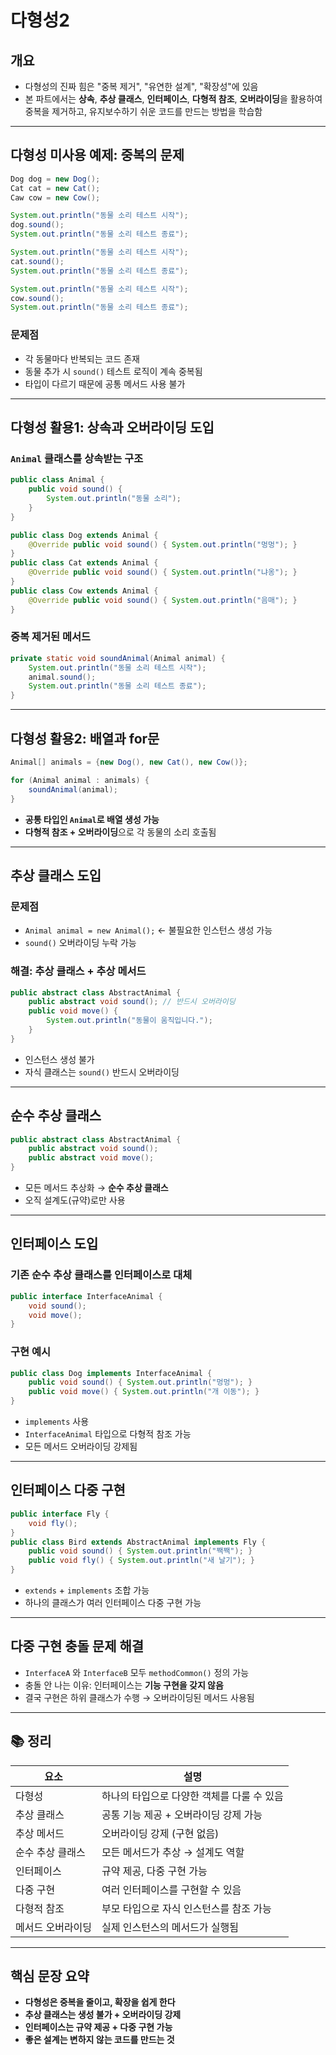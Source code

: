 # 다형성2

##  개요
- 다형성의 진짜 힘은 "중복 제거", "유연한 설계", "확장성"에 있음
- 본 파트에서는 **상속**, **추상 클래스**, **인터페이스**, **다형적 참조**, **오버라이딩**을 활용하여
  중복을 제거하고, 유지보수하기 쉬운 코드를 만드는 방법을 학습함

---

##  다형성 미사용 예제: 중복의 문제
```java
Dog dog = new Dog();
Cat cat = new Cat();
Caw cow = new Cow();

System.out.println("동물 소리 테스트 시작");
dog.sound();
System.out.println("동물 소리 테스트 종료");

System.out.println("동물 소리 테스트 시작");
cat.sound();
System.out.println("동물 소리 테스트 종료");

System.out.println("동물 소리 테스트 시작");
cow.sound();
System.out.println("동물 소리 테스트 종료");
```
###  문제점
- 각 동물마다 반복되는 코드 존재
- 동물 추가 시 `sound()` 테스트 로직이 계속 중복됨
- 타입이 다르기 때문에 공통 메서드 사용 불가

---

## 다형성 활용1: 상속과 오버라이딩 도입

### `Animal` 클래스를 상속받는 구조
```java
public class Animal {
    public void sound() {
        System.out.println("동물 소리");
    }
}
```
```java
public class Dog extends Animal {
    @Override public void sound() { System.out.println("멍멍"); }
}
public class Cat extends Animal {
    @Override public void sound() { System.out.println("냐옹"); }
}
public class Cow extends Animal {
    @Override public void sound() { System.out.println("음매"); }
}
```

### 중복 제거된 메서드
```java
private static void soundAnimal(Animal animal) {
    System.out.println("동물 소리 테스트 시작");
    animal.sound();
    System.out.println("동물 소리 테스트 종료");
}
```

---

##  다형성 활용2: 배열과 for문

```java
Animal[] animals = {new Dog(), new Cat(), new Cow()};

for (Animal animal : animals) {
    soundAnimal(animal);
}
```

- **공통 타입인 `Animal`로 배열 생성 가능**
- **다형적 참조 + 오버라이딩**으로 각 동물의 소리 호출됨

---

##  추상 클래스 도입

### 문제점
- `Animal animal = new Animal();` ← 불필요한 인스턴스 생성 가능
- `sound()` 오버라이딩 누락 가능

### 해결: 추상 클래스 + 추상 메서드
```java
public abstract class AbstractAnimal {
    public abstract void sound(); // 반드시 오버라이딩
    public void move() {
        System.out.println("동물이 움직입니다.");
    }
}
```

- 인스턴스 생성 불가
- 자식 클래스는 `sound()` 반드시 오버라이딩

---

##  순수 추상 클래스

```java
public abstract class AbstractAnimal {
    public abstract void sound();
    public abstract void move();
}
```

- 모든 메서드 추상화 → **순수 추상 클래스**
- 오직 설계도(규약)로만 사용

---

##  인터페이스 도입

### 기존 순수 추상 클래스를 인터페이스로 대체
```java
public interface InterfaceAnimal {
    void sound();
    void move();
}
```

### 구현 예시
```java
public class Dog implements InterfaceAnimal {
    public void sound() { System.out.println("멍멍"); }
    public void move() { System.out.println("개 이동"); }
}
```

- `implements` 사용
- `InterfaceAnimal` 타입으로 다형적 참조 가능
- 모든 메서드 오버라이딩 강제됨

---

##  인터페이스 다중 구현

```java
public interface Fly {
    void fly();
}
public class Bird extends AbstractAnimal implements Fly {
    public void sound() { System.out.println("짹짹"); }
    public void fly() { System.out.println("새 날기"); }
}
```

- `extends` + `implements` 조합 가능
- 하나의 클래스가 여러 인터페이스 다중 구현 가능

---

##  다중 구현 충돌 문제 해결

- `InterfaceA` 와 `InterfaceB` 모두 `methodCommon()` 정의 가능
- 충돌 안 나는 이유: 인터페이스는 **기능 구현을 갖지 않음**
- 결국 구현은 하위 클래스가 수행 → 오버라이딩된 메서드 사용됨

---

## 📚 정리

| 요소 | 설명 |
|------|------|
| 다형성 | 하나의 타입으로 다양한 객체를 다룰 수 있음 |
| 추상 클래스 | 공통 기능 제공 + 오버라이딩 강제 가능 |
| 추상 메서드 | 오버라이딩 강제 (구현 없음) |
| 순수 추상 클래스 | 모든 메서드가 추상 → 설계도 역할 |
| 인터페이스 | 규약 제공, 다중 구현 가능 |
| 다중 구현 | 여러 인터페이스를 구현할 수 있음 |
| 다형적 참조 | 부모 타입으로 자식 인스턴스를 참조 가능 |
| 메서드 오버라이딩 | 실제 인스턴스의 메서드가 실행됨 |

---

##  핵심 문장 요약

- **다형성은 중복을 줄이고, 확장을 쉽게 한다**
- **추상 클래스는 생성 불가 + 오버라이딩 강제**
- **인터페이스는 규약 제공 + 다중 구현 가능**
- **좋은 설계는 변하지 않는 코드를 만드는 것**
